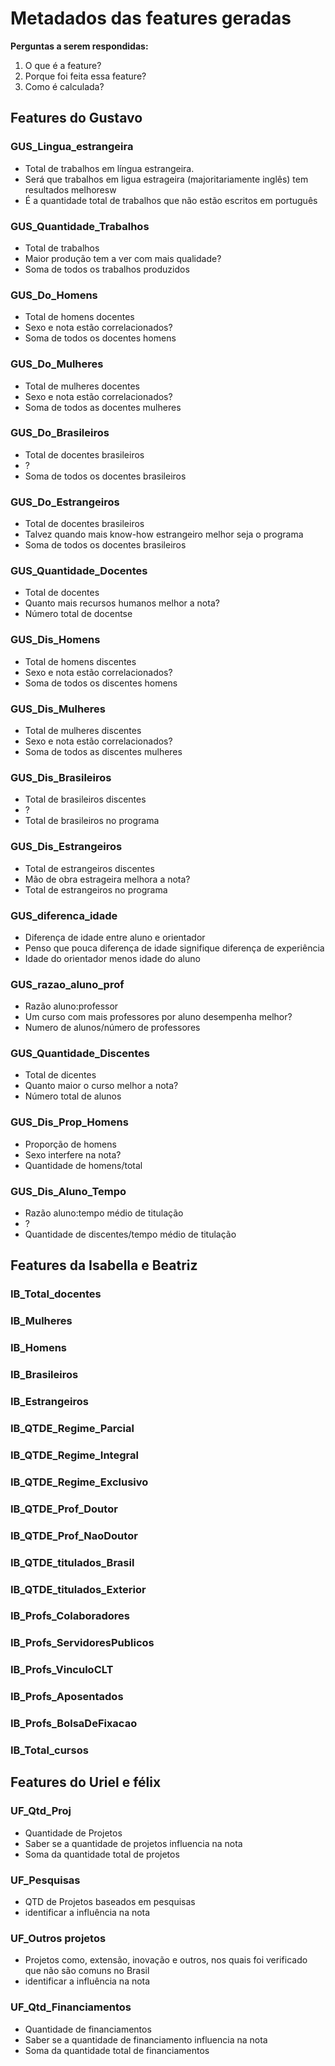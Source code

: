 # Metadados das features geradas

**Perguntas a serem respondidas:** 
1. O que é a feature? 
2. Porque foi feita essa feature? 
3. Como é calculada?

## **Features do Gustavo**

### GUS_Lingua_estrangeira
- Total de trabalhos em língua estrangeira. 
- Será que trabalhos em ligua estrageira (majoritariamente inglês) tem resultados melhoresw
- É a quantidade total de trabalhos que não estão escritos em português

### GUS_Quantidade_Trabalhos
- Total de trabalhos
- Maior produção tem a ver com mais qualidade?
- Soma de todos os trabalhos produzidos

### GUS_Do_Homens
- Total de homens docentes
- Sexo e nota estão correlacionados?
- Soma de todos os docentes homens

### GUS_Do_Mulheres
- Total de mulheres docentes
- Sexo e nota estão correlacionados?
- Soma de todos as docentes mulheres

### GUS_Do_Brasileiros
- Total de docentes brasileiros
- ?
- Soma de todos os docentes brasileiros

### GUS_Do_Estrangeiros
- Total de docentes brasileiros
- Talvez quando mais know-how estrangeiro melhor seja o programa
- Soma de todos os docentes brasileiros

### GUS_Quantidade_Docentes
- Total de docentes
- Quanto mais recursos humanos melhor a nota?
- Número total de docentse

### GUS_Dis_Homens
- Total de homens discentes
- Sexo e nota estão correlacionados?
- Soma de todos os discentes homens

### GUS_Dis_Mulheres
- Total de mulheres discentes
- Sexo e nota estão correlacionados?
- Soma de todos as discentes mulheres

### GUS_Dis_Brasileiros
- Total de brasileiros discentes
- ?
- Total de brasileiros no programa

### GUS_Dis_Estrangeiros
- Total de estrangeiros discentes
- Mão de obra estrageira melhora a nota?
- Total de estrangeiros no programa

### GUS_diferenca_idade
- Diferença de idade entre aluno e orientador
- Penso que pouca diferença de idade signifique diferença de experiência
- Idade do orientador menos idade do aluno

### GUS_razao_aluno_prof
- Razão aluno:professor
- Um curso com mais professores por aluno desempenha melhor?
- Numero de alunos/número de professores

### GUS_Quantidade_Discentes
- Total de dicentes
- Quanto maior o curso melhor a nota?
- Número total de alunos

### GUS_Dis_Prop_Homens
- Proporção de homens
- Sexo interfere na nota?
- Quantidade de homens/total

### GUS_Dis_Aluno_Tempo
- Razão aluno:tempo médio de titulação
- ?
- Quantidade de discentes/tempo médio de titulação

## **Features da Isabella e Beatriz**

### IB_Total_docentes

### IB_Mulheres

### IB_Homens

### IB_Brasileiros

### IB_Estrangeiros

### IB_QTDE_Regime_Parcial

### IB_QTDE_Regime_Integral

### IB_QTDE_Regime_Exclusivo

### IB_QTDE_Prof_Doutor

### IB_QTDE_Prof_NaoDoutor

### IB_QTDE_titulados_Brasil

### IB_QTDE_titulados_Exterior

### IB_Profs_Colaboradores

### IB_Profs_ServidoresPublicos

### IB_Profs_VinculoCLT

### IB_Profs_Aposentados

### IB_Profs_BolsaDeFixacao

### IB_Total_cursos

## **Features do Uriel e félix**

### UF_Qtd_Proj

- Quantidade de Projetos
- Saber se a quantidade de projetos influencia na nota
- Soma da quantidade total de projetos

### UF_Pesquisas        
- QTD de Projetos baseados em pesquisas
- identificar a influência na nota
### UF_Outros projetos
- Projetos como, extensão, inovação e outros, nos quais foi verificado que não são comuns no Brasil
- identificar a influência na nota
### UF_Qtd_Financiamentos

- Quantidade de financiamentos
- Saber se a quantidade de financiamento influencia na nota
- Soma da quantidade total de financiamentos
